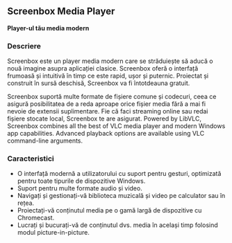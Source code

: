 <!-- Markdown version of store listing for localization. -->
<!-- Feel free to adapt or modify key points if necessary. -->
## Screenbox Media Player

**Player-ul tău media modern**

### Descriere

Screenbox este un player media modern care se străduiește să aducă o nouă imagine asupra aplicației clasice. Screenbox oferă o interfață frumoasă și intuitivă în timp ce este rapid, ușor și puternic. Proiectat și construit în sursă deschisă, Screenbox va fi întotdeauna gratuit.

Screenbox suportă multe formate de fișiere comune și codecuri, ceea ce asigură posibilitatea de a reda aproape orice fișier media fără a mai fi nevoie de extensii suplimentare. Fie că faci streaming online sau redai fișiere stocate local, Screenbox te are asigurat. Powered by LibVLC, Screenbox combines all the best of VLC media player and modern Windows app capabilities. Advanced playback options are available using VLC command-line arguments.

### Caracteristici

- O interfață modernă a utilizatorului cu suport pentru gesturi, optimizată pentru toate tipurile de dispozitive Windows.
- Suport pentru multe formate audio și video.
- Navigați și gestionați-vă biblioteca muzicală și video pe calculator sau în rețea.
- Proiectați-vă conținutul media pe o gamă largă de dispozitive cu Chromecast.
- Lucrați și bucurați-vă de conținutul dvs. media în același timp folosind modul picture-in-picture.
